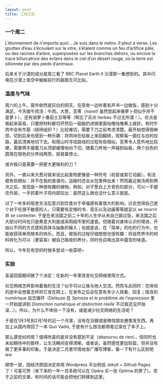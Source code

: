 ```yaml
---
layout: post
title: 二月三日
---
```

### 一个周二
L’étonnement de n’importe quoi... Je suis dans le métro. Il pleut à verse. Les gouttes d’eau s’écoulent sur la vitre, s’étalent comme un feu d’artifice pâle, ou des racines d’arbre, superposées sur les branches dehors, ou encore la trace bifurcatrice des éclairs dans le ciel d’un désert rouge, où la terre est sillonnée par des pieds d’animaux.

后来关于沙漠的成分是周三看了 BBC Planet Earth II 沙漠那一集想到的。其中闪电在沙漠上夜空中蜿蜒前行的画面无可比拟。

### 温度与气味
周六的上午。窗外依然是灰白的阴天，在宿舍一边听着有声书一边做饭，感到十分满足。今天做牛肉汤：牛肉，大葱，芜菁（_navet!_ 虽然尝起来像萝卜但似乎并不是萝卜），还有胡萝卜番茄土豆等等（啊忘了买点 herbes 不过无所谓！）。优点是做起来容易，只要把材料都切开然后一股脑扔进锅里面咕噜咕噜煮上就好。有时牛肉中会有牛筋（结缔组织？）比较难切，需要下刀之前考虑清楚。最开始觉得很麻烦，切到后来也感到一种乐趣：将肉块在砧板上来回翻转，观察每一面红与白的纹路，最后清爽地切下去。和爬山时寻找路线的过程有些相似。芜菁令人意外地比较硬，需要两手握着刀从顶部缓慢地向下切，随着刀咚地一声碰到砧板，两个白色的圆落在银色的分界线两旁，摇晃着停止。

或许我只是需要一把更大更锋利的刀？

另外，一直以来大葱对我来说比起食物更像是一种符号（初音或其它动画）。和法棍有些相似：并不在我的食谱内，运输时还会从包里伸出来！然而最近做汤用到两次之后，发现是一种很有趣的植物。例如，对于葱白上方青色的部分，可以一手握住外层，一手抓着叶子将内部拉出：虽然这么做也没什么意义就是。

过了一年多的宿舍生活后意识到饮食对于幸福感有着很大的影响。过去觉得自己是个对于吃很不敏感的人，只需要有足够的书、音乐以及动画等等就足以 se nourrir 并 se contenter. 于是在来法国之前二十年的人生中从未自己做过饭，来法国之后大部分时间也只是煮意大利面或采购超市里的速食。但随着对身体认识的增进，开始以不同的方式感知具体与抽象的输入；也就是说，在「简单」的吃的行为中，也能收获简单而根本的快乐。而且，做饭的过程仔细想想也很有趣：将自然界中的材料转化为可以（更容易）被自己吸收的养分，同时也召唤出其中蕴含的味道。

所以，今年在有空的时候多尝试一些菜吧~

### 实验
圣诞回国期间做了个决定：在新的一年里改变社交网络使用方式。

社交网络怎样影响着我的生活？似乎可以让我与他人交流。然而与此同时：在体验的途中会想着怎样将它发在网上，在发布之后会在意有多少人观看、回复；隐含的 numérique 自恋循环（Deleuze 在 _Spinoza et le problème de l’expression_ 里一开始就讲到 _Distinction numérique et distinction réelle_ 不过我还没开始读…）。所以，为什么不体验一下没有，或是减少社交网络的生活呢？

于是在1月3号到2月1号的近一个月里，没有在豆瓣或是微信朋友圈里发东西。再加上从国内带回了一本 Quo Vadis, 于是有什么想法都用笔记录在了本子上。

那么感觉如何呢？值得欣喜的是并没有感到不足（dépourvu de rien），但同时也未如期待中的那样，让生活瞬间变得清晰。或者说，虽然感觉更加轻盈，但并没有做了更多事的印象。于是决定二月里尽情地发广播写博客，看一下有什么区别吧 ww

顺带一提，因经济原因决定弃用 Wordpress 平台转投 Jekyll + Github Pages 了！可喜可贺（省下来的一年一百多欧可以在 Opéra 买一张 Optima 的票了）。至于之前的文章，有时间的话可能会把他们转移到这里。
